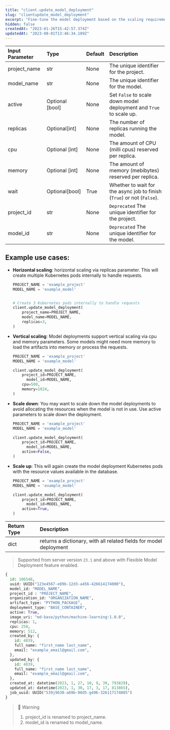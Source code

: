 ```yaml
---
title: "client.update_model_deployment"
slug: "clientupdate_model_deployment"
excerpt: "Fine-tune the model deployment based on the scaling requirements"
hidden: false
createdAt: "2023-01-26T15:42:57.374Z"
updatedAt: "2023-08-01T13:46:34.189Z"
---
```

| Input Parameter | Type            | Default | Description                                                            |
| :-------------- | :-------------- | :------ | :--------------------------------------------------------------------- |
| project_name    | str             | None    | The unique identifier for the project.                                 |
| model_name      | str             | None    | The unique identifier for the model.                                   |
| active          | Optional [bool] | None    | Set `False` to scale down model deployment and `True` to scale up.     |
| replicas        | Optional[int]   | None    | The number of replicas running the model.                              |
| cpu             | Optional [int]  | None    | The amount of CPU (milli cpus) reserved per replica.                   |
| memory          | Optional [int]  | None    | The amount of memory (mebibytes) reserved per replica.                 |
| wait            | Optional[bool]  | True    | Whether to wait for the async job to finish (`True`) or not (`False`). |
| project_id      | str             | None    | `Deprecated` The unique identifier for the project.                    |
| model_id        | str             | None    | `Deprecated` The unique identifier for the model.                      |

## Example use cases:

- **Horizontal scaling**: horizontal scaling via replicas parameter. This will create multiple Kubernetes pods internally to handle requests.

  ```python
  PROJECT_NAME = 'example_project'
  MODEL_NAME = 'example_model'


  # Create 3 Kubernetes pods internally to handle requests
  client.update_model_deployment(
      project_name=PROJECT_NAME,
      model_name=MODEL_NAME,
      replicas=3,
  )
  ```

- **Vertical scaling**: Model deployments support vertical scaling via cpu and memory parameters. Some models might need more memory to load the artifacts into memory or process the requests.

  ```python
  PROJECT_NAME = 'example_project'
  MODEL_NAME = 'example_model'

  client.update_model_deployment(
      project_id=PROJECT_NAME,
    	model_id=MODEL_NAME,
      cpu=500,
      memory=1024,
  )
  ```

- **Scale down**: You may want to scale down the model deployments to avoid allocating the resources when the model is not in use. Use active parameters to scale down the deployment.

  ```python
  PROJECT_NAME = 'example_project'
  MODEL_NAME = 'example_model'

  client.update_model_deployment(
      project_id=PROJECT_NAME,
    	model_id=MODEL_NAME,
      active=False,
  )
  ```

- **Scale up**: This will again create the model deployment Kubernetes pods with the resource values available in the database.

  ```python
  PROJECT_NAME = 'example_project'
  MODEL_NAME = 'example_model'

  client.update_model_deployment(
      project_id=PROJECT_NAME,
    	model_id=MODEL_NAME,
      active=True,
  )
  ```

| Return Type | Description                                                        |
| :---------- | :----------------------------------------------------------------- |
| dict        | returns a dictionary, with all related fields for model deployment |

> Supported from server version `23.1` and above with Flexible Model Deployment feature enabled.

```python Response
{
  id: 106548,
  uuid: UUID("123e4567-e89b-12d3-a456-426614174000"),
  model_id: "MODEL_NAME",
  project_id : "PROJECT_NAME",
  organization_id: "ORGANIZATION_NAME",
  artifact_type: "PYTHON_PACKAGE",
  deployment_type: "BASE_CONTAINER",
  active: True,
  image_uri: "md-base/python/machine-learning:1.0.0",
  replicas: 1,
  cpu: 250,
  memory: 512,
  created_by: {
    id: 4839,
    full_name: "first_name last_name",
    email: "example_email@gmail.com",
  },
  updated_by: {
    id: 4839,
    full_name: "first_name last_name",
    email: "example_email@gmail.com",
  },
  created_at: datetime(2023, 1, 27, 10, 9, 39, 793829),
  updated_at: datetime(2023, 1, 30, 17, 3, 17, 813865),
  job_uuid: UUID("539j9630-a69b-98d5-g496-326117174805")
}
```

> 🚧 Warning
> 
> 1. project_id is renamed to project_name.
> 2. model_id is renamed to model_name.